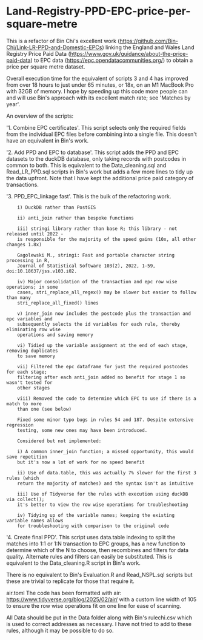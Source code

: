 # Land-Registry-PPD-EPC-price-per-square-metre
This is a refactor of Bin Chi's excellent work (https://github.com/Bin-Chi/Link-LR-PPD-and-Domestic-EPCs) linking the England and Wales Land Registry Price Paid Data (https://www.gov.uk/guidance/about-the-price-paid-data) to EPC data (https://epc.opendatacommunities.org/) to obtain a price per square metre dataset.

Overall execution time for the equivalent of scripts 3 and 4 has improved from over 18 hours to just under 65 minutes, or 18x, on an M1 MacBook Pro with 32GB of memory. I hope by speeding up this code more people can and will use Bin's approach with its excellent match rate; see 'Matches by year'.

An overview of the scripts:

'1. Combine EPC certificates'. This script selects only the required fields from the individual EPC files before combining into a single file. This doesn't have an equivalent in Bin's work.

'2. Add PPD and EPC to database'. This script adds the PPD and EPC datasets to the duckDB database, only taking records with postcodes in common to both. This is equivalent to the Data_cleaning.sql and Read_LR_PPD.sql scripts in Bin's work but adds a few more lines to tidy up the data upfront. Note that I have kept the additional price paid category of transactions.

'3. PPD_EPC_linkage fast'. This is the bulk of the refactoring work.

		i) DuckDB rather than PostGIS

		ii) anti_join rather than bespoke functions

		iii) stringi library rather than base R; this library - not released until 2022 -
		is responsible for the majority of the speed gains (10x, all other changes 1.8x)

		Gagolewski M., stringi: Fast and portable character string processing in R,
		Journal of Statistical Software 103(2), 2022, 1–59, doi:10.18637/jss.v103.i02.

		iv) Major consolidation of the transaction and epc row wise operations; in some 
  		cases, stri_replace_all_regex() may be slower but easier to follow than many
		stri_replace_all_fixed() lines

		v) inner_join now includes the postcode plus the transaction and epc variables and
		subsequently selects the id variables for each rule, thereby eliminating row wise
		operations and saving memory

		vi) Tidied up the variable assignment at the end of each stage, removing duplicates
		to save memory

		vii) Filtered the epc dataframe for just the required postcodes for each stage;
		filtering after each anti_join added no benefit for stage 1 so wasn't tested for
		other stages

		viii) Removed the code to determine which EPC to use if there is a match to more
		than one (see below)

		Fixed some minor typo bugs in rules 54 and 187. Despite extensive regression
		testing, some new ones may have been introduced.

		Considered but not implemented:

		i) A common inner_join function; a missed opportunity, this would save repetition
		but it's now a lot of work for no speed benefit

		ii) Use of data.table, this was actually 7% slower for the first 3 rules (which
		return the majority of matches) and the syntax isn't as intuitive

		iii) Use of Tidyverse for the rules with execution using duckDB via collect();
		it's better to view the row wise operations for troubleshooting

		iv) Tidying up of the variable names; keeping the existing variable names allows
		for troubleshooting with comparison to the original code

'4. Create final PPD'. This script uses data.table indexing to split the matches into 1:1 or 1:N transaction to EPC groups, has a new function to determine which of the N to choose, then recombines and filters for data quality. Alternate rules and filters can easily be substituted. This is equivalent to the Data_cleaning.R script in Bin's work.

There is no equivalent to Bin's Evaluation.R and Read_NSPL.sql scripts but these are trivial to replicate for those that require it.

air.toml The code has been formatted with air: https://www.tidyverse.org/blog/2025/02/air/ with a custom line width of 105 to ensure the row wise operations fit on one line for ease of scanning.

All Data should be put in the Data folder along with Bin's rulechi.csv which is used to correct addresses as necessary. I have not tried to add to these rules, although it may be possible to do so.

